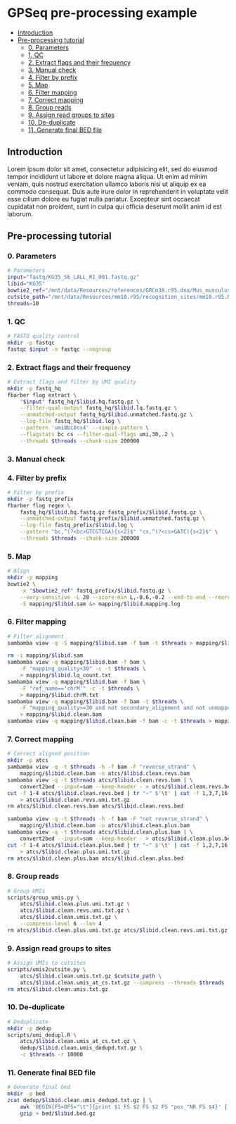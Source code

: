 # GPSeq pre-processing example

<!-- MarkdownTOC -->

- [Introduction](#introduction)
- [Pre-processing tutorial](#pre-processing-tutorial)
    - [0. Parameters](#0-parameters)
    - [1. QC](#1-qc)
    - [2. Extract flags and their frequency](#2-extract-flags-and-their-frequency)
    - [3. Manual check](#3-manual-check)
    - [4. Filter by prefix](#4-filter-by-prefix)
    - [5. Map](#5-map)
    - [6. Filter mapping](#6-filter-mapping)
    - [7. Correct mapping](#7-correct-mapping)
    - [8. Group reads](#8-group-reads)
    - [9. Assign read groups to sites](#9-assign-read-groups-to-sites)
    - [10. De-duplicate](#10-de-duplicate)
    - [11. Generate final BED file](#11-generate-final-bed-file)

<!-- /MarkdownTOC -->

## Introduction

Lorem ipsum dolor sit amet, consectetur adipisicing elit, sed do eiusmod
tempor incididunt ut labore et dolore magna aliqua. Ut enim ad minim veniam,
quis nostrud exercitation ullamco laboris nisi ut aliquip ex ea commodo
consequat. Duis aute irure dolor in reprehenderit in voluptate velit esse
cillum dolore eu fugiat nulla pariatur. Excepteur sint occaecat cupidatat non
proident, sunt in culpa qui officia deserunt mollit anim id est laborum.

## Pre-processing tutorial

### 0. Parameters

```bash
# Parameters
input="fastq/KG35_S6_LALL_R1_001.fastq.gz"
libid="KG35"
bowtie2_ref="/mnt/data/Resources/references/GRCm38.r95.dna/Mus_musculus.GRCm38.95.dna.fa"
cutsite_path="/mnt/data/Resources/mm10.r95/recognition_sites/mm10.r95.MboI.bed.gz"
threads=10
```

### 1. QC

```bash
# FASTQ quality control
mkdir -p fastqc
fastqc $input -o fastqc --nogroup
```

### 2. Extract flags and their frequency

```bash
# Extract flags and filter by UMI quality
mkdir -p fastq_hq
fbarber flag extract \
    "$input" fastq_hq/$libid.hq.fastq.gz \
    --filter-qual-output fastq_hq/$libid.lq.fastq.gz \
    --unmatched-output fastq_hq/$libid.unmatched.fastq.gz \
    --log-file fastq_hq/$libid.log \
    --pattern 'umi8bc8cs4' --simple-pattern \
    --flagstats bc cs --filter-qual-flags umi,30,.2 \
    --threads $threads --chunk-size 200000
```

### 3. Manual check

### 4. Filter by prefix

```bash
# Filter by prefix
mkdir -p fastq_prefix
fbarber flag regex \
    fastq_hq/$libid.hq.fastq.gz fastq_prefix/$libid.fastq.gz \
    --unmatched-output fastq_prefix/$libid.unmatched.fastq.gz \
    --log-file fastq_prefix/$libid.log \
    --pattern "bc,^(?<bc>GTCGTCGA){s<2}$" "cs,^(?<cs>GATC){s<2}$" \
    --threads $threads --chunk-size 200000
```

### 5. Map

```bash
# Align
mkdir -p mapping
bowtie2 \
    -x "$bowtie2_ref" fastq_prefix/$libid.fastq.gz \
    --very-sensitive -L 20 --score-min L,-0.6,-0.2 --end-to-end --reorder -p $threads \
    -S mapping/$libid.sam &> mapping/$libid.mapping.log
```

### 6. Filter mapping

```bash
# Filter alignment
sambamba view -q -S mapping/$libid.sam -f bam -t $threads > mapping/$libid.bam

rm -i mapping/$libid.sam
sambamba view -q mapping/$libid.bam -f bam \
    -F "mapping_quality<30" -c -t $threads \
    > mapping/$libid.lq_count.txt
sambamba view -q mapping/$libid.bam -f bam \
    -F "ref_name=='chrM'" -c -t $threads \
    > mapping/$libid.chrM.txt
sambamba view -q mapping/$libid.bam -f bam -t $threads \
    -F "mapping_quality>=30 and not secondary_alignment and not unmapped and not chimeric and ref_name!='chrM'" \
    > mapping/$libid.clean.bam
sambamba view -q mapping/$libid.clean.bam -f bam -c -t $threads > mapping/$libid.clean_count.txt
```

### 7. Correct mapping

```bash
# Correct aligned position
mkdir -p atcs
sambamba view -q -t $threads -h -f bam -F "reverse_strand" \
    mapping/$libid.clean.bam -o atcs/$libid.clean.revs.bam
sambamba view -q -t $threads atcs/$libid.clean.revs.bam | \
    convert2bed --input=sam --keep-header - > atcs/$libid.clean.revs.bed
cut -f 1-4 atcs/$libid.clean.revs.bed | tr "~" $'\t' | cut -f 1,3,7,16 | gzip \
    > atcs/$libid.clean.revs.umi.txt.gz
rm atcs/$libid.clean.revs.bam atcs/$libid.clean.revs.bed

sambamba view -q -t $threads -h -f bam -F "not reverse_strand" \
    mapping/$libid.clean.bam -o atcs/$libid.clean.plus.bam
sambamba view -q -t $threads atcs/$libid.clean.plus.bam | \
    convert2bed --input=sam --keep-header - > atcs/$libid.clean.plus.bed
cut -f 1-4 atcs/$libid.clean.plus.bed | tr "~" $'\t' | cut -f 1,2,7,16 | gzip \
    > atcs/$libid.clean.plus.umi.txt.gz
rm atcs/$libid.clean.plus.bam atcs/$libid.clean.plus.bed
```

### 8. Group reads

```bash
# Group UMIs
scripts/group_umis.py \
    atcs/$libid.clean.plus.umi.txt.gz \
    atcs/$libid.clean.revs.umi.txt.gz \
    atcs/$libid.clean.umis.txt.gz \
    --compress-level 6 --len 4
rm atcs/$libid.clean.plus.umi.txt.gz atcs/$libid.clean.revs.umi.txt.gz
```

### 9. Assign read groups to sites

```bash
# Assign UMIs to cutsites
scripts/umis2cutsite.py \
    atcs/$libid.clean.umis.txt.gz $cutsite_path \
    atcs/$libid.clean.umis_at_cs.txt.gz --compress --threads $threads
rm atcs/$libid.clean.umis.txt.gz
```

### 10. De-duplicate

```bash
# Deduplicate
mkdir -p dedup
scripts/umi_dedupl.R \
    atcs/$libid.clean.umis_at_cs.txt.gz \
    dedup/$libid.clean.umis_dedupd.txt.gz \
    -c $threads -r 10000
```

### 11. Generate final BED file

```bash
# Generate final bed
mkdir -p bed
zcat dedup/$libid.clean.umis_dedupd.txt.gz | \
    awk 'BEGIN{FS=OFS="\t"}{print $1 FS $2 FS $2 FS "pos_"NR FS $4}' | \
    gzip > bed/$libid.bed.gz
``` 
